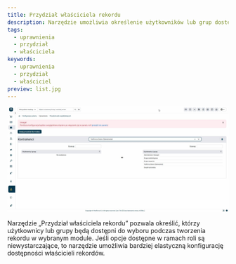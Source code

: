 ```yaml
---
title: Przydział właściciela rekordu
description: Narzędzie umożliwia określenie użytkowników lub grup dostępnych przy tworzeniu rekordu w wybranym module.
tags:
  - uprawnienia
  - przydział
  - właściciela
keywords:
  - uprawnienia
  - przydział
  - właściciel
preview: list.jpg
---
```


![list.jpg](list.jpg)

Narzędzie „Przydział właściciela rekordu” pozwala określić, którzy użytkownicy lub grupy będą dostępni do wyboru podczas tworzenia rekordu w wybranym module. Jeśli opcje dostępne w ramach roli są niewystarczające, to narzędzie umożliwia bardziej elastyczną konfigurację dostępności właścicieli rekordów.
